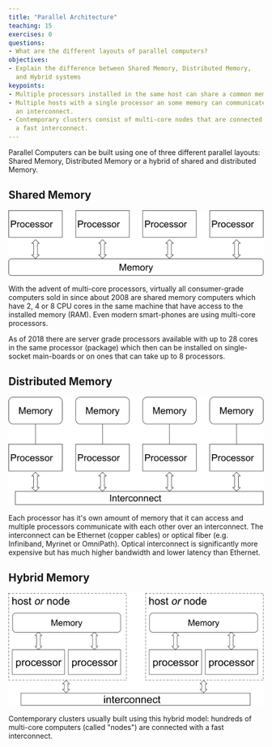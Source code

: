 ```yaml
---
title: "Parallel Architecture"
teaching: 15
exercises: 0
questions:
- What are the different layouts of parallel computers?
objectives:
- Explain the difference between Shared Memory, Distributed Memory,
  and Hybrid systems
keypoints:
- Multiple processors installed in the same host can share a common memory.
- Multiple hosts with a single processor an some memory can communicate via 
  an interconnect.
- Contemporary clusters consist of multi-core nodes that are connected with
  a fast interconnect.
---
```


Parallel Computers can be built using one of three different parallel layouts:
Shared Memory, Distributed Memory or a hybrid of shared and distributed Memory.

## Shared Memory

![figure of Shared Memory Layout](../fig/parallel_architecture/shared_memory.png)

With the advent of multi-core processors, virtually all consumer-grade computers
sold in since about 2008 are shared memory computers which have 2, 4 or 8 CPU cores
in the same machine that have access to the installed memory (RAM).  Even
modern smart-phones are using multi-core processors.

As of 2018 there are server grade processors available with up to 28 cores
in the same processor (package) which then can be installed on single-socket
main-boards or on ones that can take up to 8 processors.

## Distributed Memory

![figure of Distributed Memory Layout](../fig/parallel_architecture/distributed_memory.png)

Each processor has it's own amount of memory that it can access and multiple
processors communicate with each other over an interconnect.
The interconnect can be Ethernet (copper cables) or optical fiber (e.g. 
Infiniband, Myrinet or OmniPath).  Optical interconnect is significantly 
more expensive but has much higher bandwidth and lower latency than Ethernet.

## Hybrid Memory

![figure of Hybrid Memory Layout](../fig/parallel_architecture/hybrid_memory.png)

Contemporary clusters usually built using this hybrid model: hundreds of 
multi-core computers (called "nodes") are connected with a fast interconnect.
